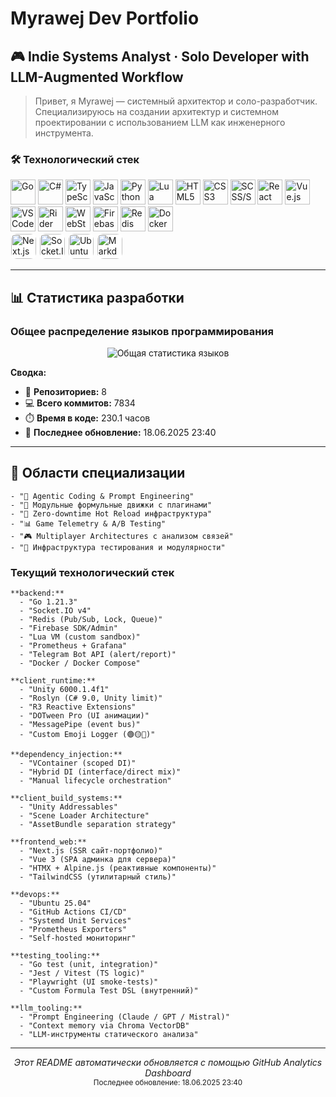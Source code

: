 # Myrawej Dev Portfolio

## 🎮 Indie Systems Analyst · Solo Developer with LLM-Augmented Workflow

> Привет, я Myrawej — системный архитектор и соло-разработчик.  
  Специализируюсь на создании архитектур и системном проектировании с использованием LLM как инженерного инструмента.

### 🛠️ Технологический стек

<p align="left">
  <!-- Языки -->
  <img src="https://cdn.jsdelivr.net/gh/devicons/devicon@latest/icons/go/go-original.svg" alt="Go" width="40" height="40" title="Go"/>
  <img src="https://cdn.jsdelivr.net/gh/devicons/devicon@latest/icons/csharp/csharp-original.svg" alt="C#" width="40" height="40" title="C#"/>
  <img src="https://cdn.jsdelivr.net/gh/devicons/devicon@latest/icons/typescript/typescript-original.svg" alt="TypeScript" width="40" height="40" title="TypeScript"/>
  <img src="https://cdn.jsdelivr.net/gh/devicons/devicon@latest/icons/javascript/javascript-original.svg" alt="JavaScript" width="40" height="40" title="JavaScript"/>
  <img src="https://cdn.jsdelivr.net/gh/devicons/devicon@latest/icons/python/python-original.svg" alt="Python" width="40" height="40" title="Python"/>
  <img src="https://cdn.jsdelivr.net/gh/devicons/devicon@latest/icons/lua/lua-original.svg" alt="Lua" width="40" height="40" title="Lua"/>
  <img src="https://cdn.jsdelivr.net/gh/devicons/devicon@latest/icons/html5/html5-original.svg" alt="HTML5" width="40" height="40" title="HTML5"/>
  <img src="https://cdn.jsdelivr.net/gh/devicons/devicon@latest/icons/css3/css3-original.svg" alt="CSS3" width="40" height="40" title="CSS3"/>
  <img src="https://cdn.jsdelivr.net/gh/devicons/devicon@latest/icons/sass/sass-original.svg" alt="SCSS/SASS" width="40" height="40" title="SASS/SCSS"/>
  <!-- Фреймворки -->
  <img src="https://cdn.jsdelivr.net/gh/devicons/devicon@latest/icons/react/react-original.svg" alt="React" width="40" height="40" title="React"/>
  <img src="https://cdn.jsdelivr.net/gh/devicons/devicon@latest/icons/vuejs/vuejs-original.svg" alt="Vue.js" width="40" height="40" title="Vue.js"/>
  <!-- IDE -->
  <img src="https://cdn.jsdelivr.net/gh/devicons/devicon@latest/icons/vscode/vscode-original.svg" alt="VS Code" width="40" height="40" title="VS Code"/>
  <img src="https://resources.jetbrains.com/storage/products/rider/img/meta/rider_logo_300x300.png" alt="Rider" width="40" height="40" title="JetBrains Rider"/>
  <img src="https://resources.jetbrains.com/storage/products/webstorm/img/meta/webstorm_logo_300x300.png" alt="WebStorm" width="40" height="40" title="JetBrains WebStorm"/>
  <!-- Бэкенд и базы -->
  <img src="https://cdn.jsdelivr.net/gh/devicons/devicon@latest/icons/firebase/firebase-plain.svg" alt="Firebase" width="40" height="40" title="Firebase"/>
  <img src="https://cdn.jsdelivr.net/gh/devicons/devicon@latest/icons/redis/redis-original.svg" alt="Redis" width="40" height="40" title="Redis"/>
  <!-- DevOps -->
  <img src="https://cdn.jsdelivr.net/gh/devicons/devicon@latest/icons/docker/docker-original.svg" alt="Docker" width="40" height="40" title="Docker"/>
  
  <br>
  
  <!-- Иконки с белой подложкой -->
  <img src="https://cdn.jsdelivr.net/gh/devicons/devicon@latest/icons/nextjs/nextjs-original.svg" alt="Next.js" width="40" height="40" title="Next.js" style="background-color:white; padding:1px; border-radius:10px;"/>
  <img src="https://cdn.jsdelivr.net/gh/devicons/devicon@latest/icons/socketio/socketio-original.svg" alt="Socket.IO" width="40" height="40" title="Socket.IO" style="background-color:white; padding:1px; border-radius:10px;"/>
  <img src="https://cdn.jsdelivr.net/gh/devicons/devicon@latest/icons/ubuntu/ubuntu-plain.svg" alt="Ubuntu" width="40" height="40" title="Ubuntu" style="background-color:white; padding:1px; border-radius:10px;"/>
  <img src="https://cdn.jsdelivr.net/gh/devicons/devicon@latest/icons/markdown/markdown-original.svg" alt="Markdown" width="40" height="40" title="Markdown" style="background-color:white; padding:1px; border-radius:10px;"/>
</p>

---

## 📊 Статистика разработки

### Общее распределение языков программирования

<div align="center">
  <img src="https://quickchart.io/chart?c=%7B%22type%22%3A%20%22pie%22%2C%20%22data%22%3A%20%7B%22labels%22%3A%20%5B%22Go%22%2C%20%22C%23%22%2C%20%22TypeScript%22%2C%20%22Other%22%5D%2C%20%22datasets%22%3A%20%5B%7B%22data%22%3A%20%5B2978.0%2C%201682.8%2C%201204.7%2C%20534.3%5D%2C%20%22backgroundColor%22%3A%20%5B%22%23FF6384%22%2C%20%22%2336A2EB%22%2C%20%22%23FFCE56%22%2C%20%22%234BC0C0%22%5D%7D%5D%7D%2C%20%22options%22%3A%20%7B%22title%22%3A%20%7B%22display%22%3A%20true%2C%20%22text%22%3A%20%22%5Cu041e%5Cu0431%5Cu0449%5Cu0435%5Cu0435%20%5Cu0440%5Cu0430%5Cu0441%5Cu043f%5Cu0440%5Cu0435%5Cu0434%5Cu0435%5Cu043b%5Cu0435%5Cu043d%5Cu0438%5Cu0435%20%5Cu044f%5Cu0437%5Cu044b%5Cu043a%5Cu043e%5Cu0432%22%2C%20%22fontSize%22%3A%2016%7D%2C%20%22legend%22%3A%20%7B%22position%22%3A%20%22bottom%22%2C%20%22labels%22%3A%20%7B%22fontSize%22%3A%2012%7D%7D%2C%20%22tooltips%22%3A%20%7B%22callbacks%22%3A%20%7B%22label%22%3A%20%22function%28tooltipItem%2C%20data%29%20%7B%20const%20label%20%3D%20data.labels%5BtooltipItem.index%5D%3B%20const%20value%20%3D%20data.datasets%5B0%5D.data%5BtooltipItem.index%5D%3B%20const%20total%20%3D%20data.datasets%5B0%5D.data.reduce%28%28a%2C%20b%29%20%3D%3E%20a%20%2B%20b%2C%200%29%3B%20const%20percentage%20%3D%20Math.round%28%28value%20/%20total%29%20%2A%20100%29%3B%20return%20label%20%2B%20%5C%22%3A%20%5C%22%20%2B%20value%20%2B%20%5C%22%20%5Cu041a%5Cu0411%20%28%5C%22%20%2B%20percentage%20%2B%20%5C%22%25%29%5C%22%3B%20%7D%22%7D%7D%2C%20%22plugins%22%3A%20%7B%22datalabels%22%3A%20%7B%22formatter%22%3A%20%22%28value%2C%20context%29%20%3D%3E%20%7B%20const%20total%20%3D%20context.dataset.data.reduce%28%28a%2C%20b%29%20%3D%3E%20a%20%2B%20b%2C%200%29%3B%20const%20percentage%20%3D%20Math.round%28%28value%20/%20total%29%20%2A%20100%29%3B%20return%20percentage%20%3E%205%20%3F%20percentage%20%2B%20%5C%22%25%5C%22%20%3A%20%5C%22%5C%22%3B%20%7D%22%2C%20%22color%22%3A%20%22white%22%2C%20%22font%22%3A%20%7B%22weight%22%3A%20%22bold%22%7D%7D%7D%7D%7D&width=600&height=400&format=svg" alt="Общая статистика языков" />
</div>

**Сводка:**

- 📂 **Репозиториев:** 8
- 💻 **Всего коммитов:** 7834
- ⏱️ **Время в коде:** 230.1 часов
- 🔄 **Последнее обновление:** 18.06.2025 23:40

---

## 🎯 Области специализации

    - "🧠 Agentic Coding & Prompt Engineering"
    - "🧩 Модульные формульные движки с плагинами"
    - "🎯 Zero-downtime Hot Reload инфраструктура"
    - "📊 Game Telemetry & A/B Testing"
    - "🎮 Multiplayer Architectures с анализом связей"
    - "🧪 Инфраструктура тестирования и модулярности"

### Текущий технологический стек

    **backend:**
      - "Go 1.21.3"
      - "Socket.IO v4"
      - "Redis (Pub/Sub, Lock, Queue)"
      - "Firebase SDK/Admin"
      - "Lua VM (custom sandbox)"
      - "Prometheus + Grafana"
      - "Telegram Bot API (alert/report)"
      - "Docker / Docker Compose"

    **client_runtime:**
      - "Unity 6000.1.4f1"
      - "Roslyn (C# 9.0, Unity limit)"
      - "R3 Reactive Extensions"
      - "DOTween Pro (UI анимации)"
      - "MessagePipe (event bus)"
      - "Custom Emoji Logger (🟢🟡🔴)"

    **dependency_injection:**
      - "VContainer (scoped DI)"
      - "Hybrid DI (interface/direct mix)"
      - "Manual lifecycle orchestration"

    **client_build_systems:**
      - "Unity Addressables"
      - "Scene Loader Architecture"
      - "AssetBundle separation strategy"

    **frontend_web:**
      - "Next.js (SSR сайт-портфолио)"
      - "Vue 3 (SPA админка для сервера)"
      - "HTMX + Alpine.js (реактивные компоненты)"
      - "TailwindCSS (утилитарный стиль)"

    **devops:**
      - "Ubuntu 25.04"
      - "GitHub Actions CI/CD"
      - "Systemd Unit Services"
      - "Prometheus Exporters"
      - "Self-hosted мониторинг"

    **testing_tooling:**
      - "Go test (unit, integration)"
      - "Jest / Vitest (TS logic)"
      - "Playwright (UI smoke-tests)"
      - "Custom Formula Test DSL (внутренний)"

    **llm_tooling:**
      - "Prompt Engineering (Claude / GPT / Mistral)"
      - "Context memory via Chroma VectorDB"
      - "LLM-инструменты статического анализа"
      
---

<div align="center">
  <i>Этот README автоматически обновляется с помощью GitHub Analytics Dashboard</i><br>
  <small>Последнее обновление: 18.06.2025 23:40</small>
</div>
